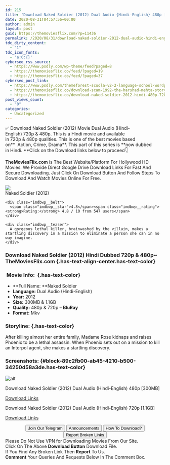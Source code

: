 ```yaml
---
id: 215
title: 'Download Naked Soldier (2012) Dual Audio {Hindi-English} 480p [300MB] || 720p [1.1GB]'
date: 2020-08-31T04:57:56+00:00
author: admin
layout: post
guid: https://themoviesflix.com/?p=11436
permalink: /2020/08/31/download-naked-soldier-2012-dual-audio-hindi-english-480p-300mb-720p-1-1gb-2/
tdc_dirty_content:
  - "1"
tdc_icon_fonts:
  - 'a:0:{}'
cyberseo_rss_source:
  - https://www.psdly.com/wp-theme/feed?paged=8
  - https://themoviesflix.co/feed/?paged=19
  - https://themoviesflix.co/feed/?paged=37
cyberseo_post_link:
  - https://www.psdly.com/themeforest-scuola-v2-2-language-school-wordpress-elementor-26355172
  - https://themoviesflix.co/download-scam-1992-the-harshad-mehta-story-season-1-hindi-480p-720p/
  - https://themoviesflix.co/download-naked-soldier-2012-hindi-480p-720p/
post_views_count:
  - "0"
categories:
  - Uncategorized
---
```

✅ Download Naked Soldier (2012)&nbsp;Movie&nbsp;Dual Audio (Hindi-English)&nbsp;720p&nbsp;&&nbsp;480p. This is a Hindi movie and available in&nbsp;720p&nbsp;&&nbsp;480p&nbsp;qualities. This is one of the best movies based on**&nbsp;&nbsp;Action,&nbsp;Crime,&nbsp;Drama**. This part of this series is&nbsp;**now dubbed in&nbsp;Hindi.&nbsp;**Click on the Download links below to proceed👇

**TheMoviesFlix.com**&nbsp;is The Best Website/Platform For Hollywood HD Movies. We Provide Direct Google Drive Download Links For Fast And Secure Downloading. Just Click On Download Button And Follow Steps To Download And Watch Movies Online For Free.

<div class="imdbwp imdbwp--movie dark">
  <div class="imdbwp__thumb">
    <a class="imdbwp__link" target="_blank" title="Naked Soldier" href="https://www.imdb.com/title/tt1857797/" rel="nofollow noopener noreferrer"><img class="imdbwp__img" src="https://m.media-amazon.com/images/M/MV5BNDZmYjRhNWItMzMzNS00OGU5LTg4OWYtODg2NTI0ZmM4Mzg3XkEyXkFqcGdeQXVyNTQyODc1OTY@._V1_SX300.jpg" /></a>
  </div>
  
  <div class="imdbwp__content">
    <div class="imdbwp__header">
      <span class="imdbwp__title">Naked Soldier</span> (2012)
    </div>
    
    <div class="imdbwp__belt">
      <span class="imdbwp__star">4.8</span><span class="imdbwp__rating"><strong>Rating:</strong> 4.8 / 10 from 547 users</span>
    </div>
    
    <div class="imdbwp__teaser">
      A gorgeous lethal killer, brainwashed by the villain, makes a startling discovery in a mission to eliminate a person she can in no way imagine.
    </div>
  </div>
</div>

### Download Naked Soldier (2012) Hindi Dubbed 720p & 480p~ TheMoviesFlix.com {.has-text-align-center.has-text-color}

### &nbsp;Movie Info:&nbsp; {.has-text-color}

  * **Full Name:&nbsp;**Naked Soldier
  * **Language:**&nbsp;Dual Audio (Hindi-English)
  * **Year:**&nbsp;2012
  * **Size:**&nbsp;300MB & 1.1GB
  * **Quality:**&nbsp;480p & 720p –&nbsp;**BluRay**
  * **Format:**&nbsp;Mkv

### Storyline: {.has-text-color}

After killing almost her entire family, Madame Rose kidnaps and raises Phoenix to be a lethal assassin. When Phoenix sets out on a mission to kill an Interpol agent, she makes a startling discovery.

### Screenshots: {#block-89c2fb00-ab45-4210-b500-34250d58a3de.has-text-color}<figure class="wp-block-image">

![alt](https://i1.wp.com/i.imgur.com/bSNKPKQ.jpg?w=825&ssl=1) </figure> 

<p class="has-text-align-center has-text-color has-medium-font-size">
  Download Naked Soldier (2012) Dual Audio (Hindi-English) 480p [300MB]
</p>

<span class="mb-center maxbutton-3-center"><span class="maxbutton-3-container mb-container"><a class="maxbutton-3 maxbutton maxbutton-post-button" target="_blank" rel="nofollow noopener noreferrer" href="https://coinquint.com/a7856/"><span class="mb-text">Download Links</span></a></span></span>

<p class="has-text-align-center has-text-color has-medium-font-size">
  Download Naked Soldier (2012) Dual Audio (Hindi-English) 720p [1.1GB]
</p>

<span class="mb-center maxbutton-3-center"><span class="maxbutton-3-container mb-container"><a class="maxbutton-3 maxbutton maxbutton-post-button" target="_blank" rel="nofollow noopener noreferrer" href="https://coinquint.com/a7858/"><span class="mb-text">Download Links</span></a></span></span>

<center>
</center>

<center>
  <a href="https://t.me/themoviesflixcom" target="_blank" data-wpel-link="external" rel="nofollow external noopener noreferrer"><button class="button button5">Join Our Telegram</button></a> <a href="https://themoviesflix.co/download-naked-soldier-2012-hindi-480p-720p/#" target="_blank" data-wpel-link="external" rel="nofollow external noopener noreferrer"><button class="button button5">Announcements</button></a> <a href="https://themoviesflix.com/how-to-download/" target="_blank" data-wpel-link="external" rel="nofollow external noopener noreferrer"><button class="button button5">How To Download?</button></a> <a href="https://themoviesflix.co/download-naked-soldier-2012-hindi-480p-720p/#" target="_blank" data-wpel-link="external" rel="nofollow external noopener noreferrer"><button class="button button5">Report Broken Links</button></a>
</center>

<div class="alert alert-danger">
  Please Do Not Use VPN for Downloading Movies From Our Site.
</div>

<div class="alert alert-success">
  Click On The Above <strong>Download Button</strong> Download File.
</div>

<div class="alert alert-warning">
  If You Find Any Broken Link Then <strong>Report</strong> To Us.
</div>

<div class="alert alert-info">
  <strong>Comment</strong> Your Queries And Requests Below In The Comment Box.
</div>